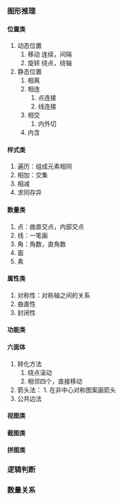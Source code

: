 ### 图形推理
#### 位置类
1. 动态位置
	1. 移动
		连续，间隔
	2. 旋转
		绕点，绕轴
2. 静态位置
	1. 相离
	2. 相连
		1. 点连接
		2. 线连接
	3. 相交
		1. 内外切
	4. 内含
#### 样式类
1. 遍历：组成元素相同
2. 相加：交集
3. 相减
4. 求同存异
#### 数量类
1. 点：曲直交点，内部交点
2. 线：一笔画
3. 角：角数，直角数
4. 面
5. 素
#### 属性类
1. 对称性：对称轴之间的关系
2. 曲直性
3. 封闭性
#### 功能类
#### 六面体
1. 转化方法
	1. 绕点滚动
	2. 相邻四个，直接移动
2. 箭头法：
		1. 在非中心对称图案画箭头
3. 公共边法
#### 视图类
#### 截图类
#### 拼图类

### 逻辑判断

### 数量关系
